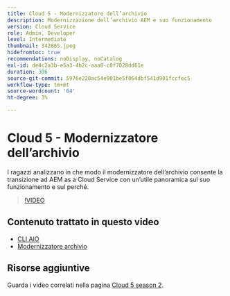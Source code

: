 ```yaml
---
title: Cloud 5 - Modernizzatore dell’archivio
description: Modernizzazione dell’archivio AEM e suo funzionamento
version: Cloud Service
role: Admin, Developer
level: Intermediate
thumbnail: 342865.jpeg
hidefromtoc: true
recommendations: noDisplay, noCatalog
exl-id: de4c2a3b-e5a3-4b2c-aaa0-c0f7028dd61e
duration: 306
source-git-commit: 5976e220ac54e901be5f064dbf541d901fccfec5
workflow-type: tm+mt
source-wordcount: '64'
ht-degree: 3%

---
```


# Cloud 5 - Modernizzatore dell’archivio

I ragazzi analizzano in che modo il modernizzatore dell’archivio consente la transizione ad AEM as a Cloud Service con un’utile panoramica sul suo funzionamento e sul perché.

>[!VIDEO](https://video.tv.adobe.com/v/342865?quality=12&learn=on)

## Contenuto trattato in questo video

+ [CLI AIO](https://github.com/adobe/aio-cli-plugin-aem-cloud-service-migration)
+ [Modernizzatore archivio](https://github.com/adobe/aem-cloud-service-source-migration/tree/master/packages/repository-modernizer)

## Risorse aggiuntive

Guarda i video correlati nella pagina [Cloud 5 season 2](../cloud5-season-2.md).
